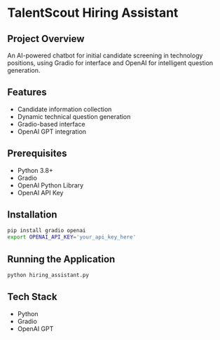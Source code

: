 # TalentScout Hiring Assistant

## Project Overview
An AI-powered chatbot for initial candidate screening in technology positions, using Gradio for interface and OpenAI for intelligent question generation.

## Features
- Candidate information collection
- Dynamic technical question generation
- Gradio-based interface
- OpenAI GPT integration

## Prerequisites
- Python 3.8+
- Gradio
- OpenAI Python Library
- OpenAI API Key

## Installation
```bash
pip install gradio openai
export OPENAI_API_KEY='your_api_key_here'
```

## Running the Application
```bash
python hiring_assistant.py
```

## Tech Stack
- Python
- Gradio
- OpenAI GPT
